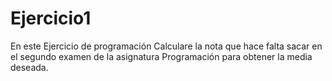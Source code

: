 # Ejercicio1
En este Ejercicio de programación Calculare  la nota que hace falta sacar en el segundo examen de la asignatura Programación para obtener la media deseada.
